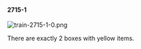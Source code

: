 #### 2715-1
![train-2715-1-0.png](https://github.com/lil-lab/nlvr/raw/master/nlvr/train/images/23/train-2715-1-0.png "train-2715-1-0.png")

There are exactly 2 boxes with yellow items.